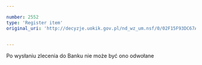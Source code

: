```yaml
---

number: 2552
type: 'Register item'
original_uri: 'http://decyzje.uokik.gov.pl/nd_wz_um.nsf/0/02F15F93DC67AA74C12579120035A3F9?OpenDocument'


---
```


Po wysłaniu zlecenia do Banku nie może być ono odwołane
